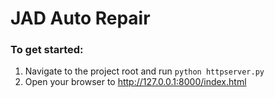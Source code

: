 # JAD Auto Repair
### To get started:
1) Navigate to the project root and run `python httpserver.py`
2) Open your browser to http://127.0.0.1:8000/index.html

